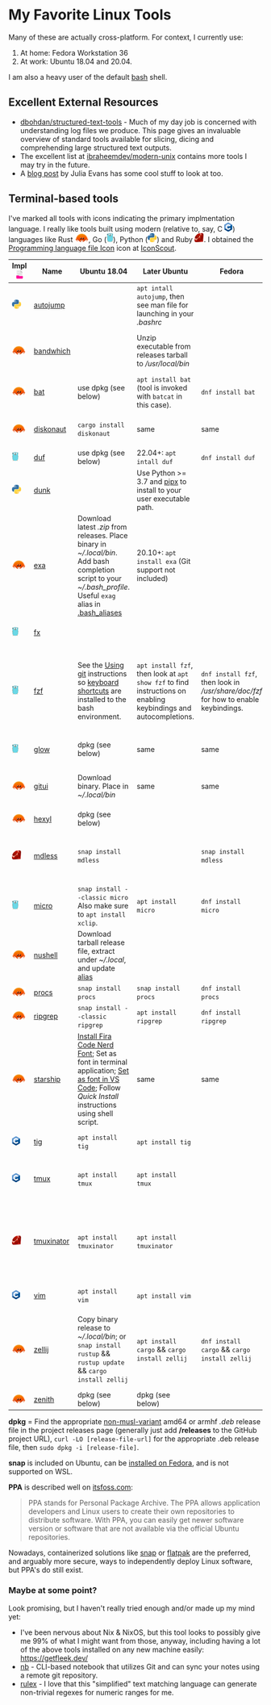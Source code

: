 <!-- markdownlint-disable html -->
# My Favorite Linux Tools

Many of these are actually cross-platform. For context, I currently use:

1. At home: Fedora Workstation 36
3. At work: Ubuntu 18.04 and 20.04.

 I am also a heavy user of the default
 [bash](https://www.gnu.org/software/bash/) shell.

## Excellent External Resources

* [dbohdan/structured-text-tools](https://github.com/dbohdan/structured-text-tools) - Much of my day job is concerned with understanding log files we 
  produce. This page gives an invaluable overview of standard tools available for slicing, dicing and comprehending large structured text outputs.
* The excellent list at [ibraheemdev/modern-unix](https://github.com/ibraheemdev/modern-unix) contains more tools I may try in the future.
* A [blog post](https://jvns.ca/blog/2022/04/12/a-list-of-new-ish--command-line-tools/) by Julia Evans has some cool stuff to look at too.

## Terminal-based tools

 I've marked all tools with icons indicating the primary implmentation language.
 I really like tools built using modern (relative to, say, C
 <img src=images/C_Logo.png height=18>) languages like Rust
<a href=https://commons.wikimedia.org/wiki/File:Rustacean-orig-noshadow.svg><img src=images/rustacean.svg height=18/></a>,
Go (<a href=https://github.com/golang-samples/gopher-vector><img src=images/gopher.svg height=18/></a>), Python
(<a href=https://commons.wikimedia.org/wiki/File:Python-logo-notext.svg><img src=images/python.svg height=18/></a>) and Ruby <img src=images/ruby.svg height=18>. I obtained the <a href="https://iconscout.com/icons/programming-language-file" target="_blank">Programming language file Icon</a> icon at <a href="https://iconscout.com">IconScout</a>.

Impl <img src=images/programming-language-file.svg height = 18> | Name | Ubuntu 18.04 | Later Ubuntu | Fedora | Description / Config
---- | -- |--------------------------- | - | - | -----------
<img src=images/python.svg height=18/> | [autojump](https://github.com/wting/autojump) | | `apt intall autojump`, then see man file for launching in your *.bashrc* | | Lets me change working directory to recently used directories via quick pattern match.
<img src=images/rustacean.svg height=18/> | [bandwhich](https://github.com/imsnif/bandwhich) | | Unzip executable from releases tarball to */usr/local/bin* | | Very nice presentation of what programs are consuming bandwith on connections to where. Needs `sudo` to run.
<img src=images/rustacean.svg height=18/> | [bat](https://github.com/sharkdp/bat) | use dpkg (see below) | `apt install bat` (tool is invoked with `batcat` in this case). | `dnf install bat` | Colorful `cat` with line numbers, paging, and syntax highlighting.
<img src=images/rustacean.svg height=18/> | [diskonaut](https://github.com/imsnif/diskonaut/) | `cargo install diskonaut` | same | same | Interactive treemap visualization of disk space usage, right in the console
<img src=images/gopher.svg height=18/> | [duf](https://github.com/muesli/duf) |  use dpkg (see below) | 22.04+: `apt intall duf` | `dnf install duf` | Easy-on-the-eyes `du`/`df` replacement.
<img src=images/python.svg height=18/> | [dunk](https://github.com/darrenburns/dunk) | | Use Python >= 3.7 and [pipx](https://pypi.org/project/pipx/) to install to your user executable path. | | Pretty, colorful side-by-side git diffs achieved by `git diff foo bar \| dunk`.
<img src=images/rustacean.svg height=18> | [exa](https://github.com/ogham/exa) | Download latest *.zip* from releases. Place binary in *~/.local/bin*. Add bash completion script to your *~/.bash_profile*. Useful `exag` alias in [.bash_aliases](.bash_aliases) | 20.10+: `apt install exa` (Git support not included) | | `ls` replacement with colorful, columnar output.
<img src=images/gopher.svg height=18/> | [fx](https://github.com/antonmedv/fx) | | | | JSON Viewer that helps with figuring out [jq](https://github.com/jqlang/jq) query syntax. | 
<img src=images/gopher.svg height=18> | [fzf](https://github.com/junegunn/fzf) | See the [Using git](https://github.com/junegunn/fzf#using-git) instructions so [keyboard shortcuts](https://github.com/junegunn/fzf#key-bindings-for-command-line) are installed to the bash environment. | `apt install fzf`, then look at `apt show fzf` to find instructions on enabling keybindings and autocompletions. | `dnf install fzf`, then look in */usr/share/doc/fzf* for how to enable keybindings. | Powerful "command-line fuzzy finder" that is hard to describe adequately. Its *Alt-C* function has allowed me to augment *autojump* when jumping *into* the current tree. Just watch [this YouTube video](https://youtu.be/qgG5Jhi_Els), or read [this blog post](https://andrew-quinn.me/fzf/).
<img src=images/gopher.svg height=18/> | [glow](https://github.com/charmbracelet/glow) | dpkg (see below) | same | same | Render markdown nicely right in the terminal.
<img src=images/rustacean.svg height=18/> | [gitui](https://github.com/extrawurst/gitui/) | Download binary. Place in *~/.local/bin* | same | same | Intuitive terminal-based UI to your Git repository. Lacks *tig*'s multi-branch tree view, so both tools are nice to have.
<img src=images/rustacean.svg height=18/> | [hexyl](https://github.com/sharkdp/hexyl/) | dpkg (see below) | | | Colorful hexadecimal binary file viewer.
<img src=images/ruby.svg height=18> | [mdless](https://github.com/ttscoff/mdless) | `snap install mdless` | | `snap install mdless` | Pretty print Markdown with color to terminal. I find the `--no-pager` option useful when looking at small Markdown files
<img src=images/gopher.svg height=18/> | [micro](https://github.com/zyedidia/micro) | `snap install --classic micro` Also make sure to `apt install xclip`. | `apt install micro` | `dnf install micro` | Nano replacement with syntax highlighting.
<img src=images/rustacean.svg height=18/> | [nushell](https://github.com/nushell/nushell) | Download tarball release file, extract under *~/.local*, and update [alias](.bash_aliases) | | | Fancy uber-capable shell, inspired by PowerShell, but results are more column-and-row based.
<img src=images/rustacean.svg height=18/> | [procs](https://github.com/dalance/procs) | `snap install procs` | `snap install procs` | `dnf install procs` | Colorful, flexible `ps` replacement.
<img src=images/rustacean.svg height=18/> | [ripgrep](https://github.com/BurntSushi/ripgrep) | `snap install --classic ripgrep` | `apt install ripgrep` | `dnf install ripgrep` | Fast, developer-friendly grep-like code searcher.
<img src=images/rustacean.svg height=18/> | [starship](https://starship.rs/) | [Install Fira Code Nerd Font](https://github.com/tonsky/FiraCode/wiki/Linux-instructions#installing-with-a-package-manager); Set as font in terminal application; [Set as font in VS Code](https://github.com/tonsky/FiraCode/wiki/VS-Code-Instructions); Follow *Quick Install* instructions using shell script. | same | same | Amazing developer-friendly, colorful, and rich shell prompt. **Config**: Copy *.config/starship.toml* to *~/.config*
<img src=images/C_Logo.png height=18> | [tig](https://jonas.github.io/tig/) | `apt install tig` | `apt install tig` | | Fancy git browser. I also like the "git lola" variant given at [this blog post](https://medium.com/better-programming/5-git-tricks-that-i-wished-i-have-known-earlier-af1060881880)
<img src=images/C_Logo.png height=18> | [tmux](https://github.com/tmux/tmux) | `apt install tmux` | `apt install tmux` | | Terminal Multiplexer. Its [man page](https://linux.die.net/man/1/tmux) is excellent. The best "plain English" docs I've seen so far are at [The Tao of tmux](https://leanpub.com/the-tao-of-tmux/read).
<img src=images/ruby.svg height=18> | [tmuxinator](https://github.com/tmuxinator/tmuxinator) | `apt install tmuxinator` | `apt install tmuxinator` | | Easily define *tmux* layouts/configs in YAML. This wins out over *tmuxp*, which is implemented and scriptable in my beloved Python, because it seems to be more actively developed.
<img src=images/C_Logo.png height=18> | [vim](https://vim8.org/) | `apt install vim`  | `apt install vim` | | Like trusty old `vi` but better, includes syntax highlighting.
<img src=images/rustacean.svg height=18/> | [zellij](https://github.com/zellij-org/zellij) | Copy binary release to *~/.local/bin*; or `snap install rustup` && `rustup update` && `cargo install zellij` | `apt install cargo` && `cargo install zellij` | `dnf install cargo` && `cargo install zellij` | Colorful, user-friendly, `tmux` replacement, that I usually use now.  **Config**: Copy *.config/zellij/config.yaml* to use Alt-S and Alt-Q instead, which avoids collision with *micro* editor keys.
<img src=images/rustacean.svg height=18/> | [zenith](https://github.com/bvaisvil/zenith) | dpkg (see below) | dpkg (see below) | | Colorful `top` replacement.

**dpkg** = Find the appropriate
[non-musl-variant](https://www.musl-libc.org/faq.html) amd64 or armhf *.deb* release
file in the project releases page (generally just add **/releases** to the GitHub
project URL), `curl -LO [release-file-url]` for the appropriate .deb release file,
then `sudo dpkg -i [release-file]`.

**snap** is included on Ubuntu, can be [installed on Fedora](https://snapcraft.io/install/snap-store/fedora), and is not supported on WSL.

**PPA** is described well on [itsfoss.com](https://itsfoss.com/ppa-guide/):

> PPA stands for Personal Package Archive. The PPA allows application developers and Linux users to create their own repositories to distribute software. With PPA, you can easily get newer software version or software that are not available via the official Ubuntu repositories.

Nowadays, containerized solutions like [snap](https://snapcraft.io/about) or
[flatpak](https://flathub.org/about) are the preferred, and arguably more secure, ways
to independently deploy Linux software, but PPA's do still exist.

### Maybe at some point?

Look promising, but I haven't really tried enough and/or made up my mind yet:

* I've been nervous about Nix & NixOS, but this tool looks to possibly give me 99%
  of what I might want from those, anyway, including having a lot of the above
  tools installed on any new machine easily: https://getfleek.dev/
* [nb](https://github.com/xwmx/nb) - CLI-based notebook that utilizes Git and can
  sync your notes using a remote git repository.
* [rulex](https://rulex-rs.github.io/) - I love that this "simplified" text matching language can generate non-trivial regexes for numeric ranges for me.
